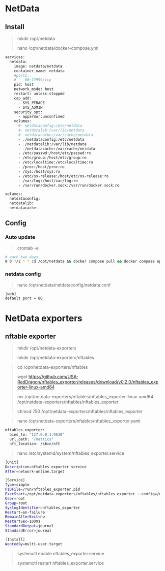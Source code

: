 # NetData

## Install

> mkdir /opt/netdata
>
> nano /opt/netdata/docker-compose.yml

```bash
services:
  netdata:
    image: netdata/netdata
    container_name: netdata
    #ports:
    #  - 80:19999/tcp
    pid: host
    network_mode: host
    restart: unless-stopped
    cap_add:
      - SYS_PTRACE
      - SYS_ADMIN
    security_opt:
      - apparmor:unconfined
    volumes:
      #- netdataconfig:/etc/netdata
      #- netdatalib:/var/lib/netdata
      #- netdatacache:/var/cache/netdata
      - ./netdataconfig:/etc/netdata
      - ./netdatalib:/var/lib/netdata
      - ./netdatacache:/var/cache/netdata
      - /etc/passwd:/host/etc/passwd:ro
      - /etc/group:/host/etc/group:ro
      - /etc/localtime:/etc/localtime:ro
      - /proc:/host/proc:ro
      - /sys:/host/sys:ro
      - /etc/os-release:/host/etc/os-release:ro
      - /var/log:/host/var/log:ro
      - /var/run/docker.sock:/var/run/docker.sock:ro

volumes:
  netdataconfig:
  netdatalib:
  netdatacache:
```

## Config

### Auto update

> crontab -e

```bash
# each two days
0 0 */2 * * cd /opt/netdata && docker compose pull && docker compose up --force-recreate --build -d > /var/log/netdata_update.log 2>&1
```

### netdata config

> nano /opt/netdata/netdataconfig/netdata.conf

```bash
[web]
default port = 80
```




# NetData exporters

## nftable exporter

> mkdir /opt/netdata-exporters
>
> mkdir /opt/netdata-exporters/nftables

> cd /opt/netdata-exporters/nftables
>
> wget https://github.com/USA-RedDragon/nftables_exporter/releases/download/v0.2.0/nftables_exporter-linux-amd64
>
> mv /opt/netdata-exporters/nftables/nftables_exporter-linux-amd64 /opt/netdata-exporters/nftables/nftables_exporter
>
> chmod 750 /opt/netdata-exporters/nftables/nftables_exporter

> nano /opt/netdata-exporters/nftables/nftables_exporter.yaml

```bash
nftables_exporter:
  bind_to: "127.0.0.1:9630"
  url_path: "/metrics"
  nft_location: /sbin/nft
```

> nano /etc/systemd/system/nftables_exporter.service

```bash
[Unit]
Description=nftables exporter service
After=network-online.target

[Service]
Type=simple
PIDFile=/run/nftables_exporter.pid
ExecStart=/opt/netdata-exporters/nftables/nftables_exporter --config=/opt/netdata-exporters/nftables/nftables_exporter.yaml
User=root
Group=root
SyslogIdentifier=nftables_exporter
Restart=on-failure
RemainAfterExit=no
RestartSec=100ms
StandardOutput=journal
StandardError=journal

[Install]
WantedBy=multi-user.target
```

> systemctl enable nftables_exporter.service
>
> systemctl restart nftables_exporter.service